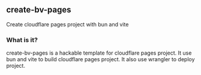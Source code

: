 ## create-bv-pages
Create cloudflare pages project with bun and vite

### What is it?
create-bv-pages is a hackable template for cloudflare pages project.
It use bun and vite to build cloudflare pages project. It also use wrangler to deploy project.